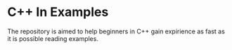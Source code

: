 # C++ In Examples
The repository is aimed to help beginners in C++ gain expirience as fast as it is possible reading examples.
